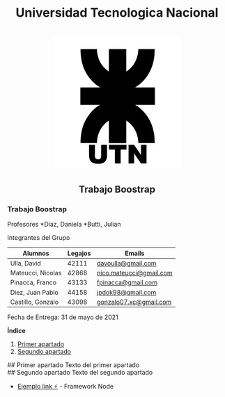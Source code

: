 
<h1 align="center">Universidad Tecnologica Nacional</h5>
<h1 align="center">
  <img src="Utilidades/Logo UTN.png" alt="logo_utn">
</h1>

<h2 align="center">Trabajo Boostrap</h2>

<h3>Trabajo Boostrap</h3>Profesores
*Diaz, Daniela
*Butti, Julian

Integrantes del Grupo

| **Alumnos** |  **Legajos** | **Emails** |
| --- | --- | --- |
| Ulla, David | 42111 | davoulla@gmail.com |
| Mateucci, Nicolas | 42868 | nico.mateucci@gmail.com |
| Pinacca, Franco | 43133 | fpinacca@gmail.com |
| Diez, Juan Pablo | 44158  | jpdok98@gmail.com |
| Castillo, Gonzalo | 43098 | gonzalo07.xc@gmail.com |


Fecha de Entrega: 31 de mayo de 2021


**Índice**
1. [Primer apartado](#id1)
2. [Segundo apartado](#id2)


<div id='id1' />
## Primer apartado
Texto del primer apartado


<div id='id2' />
## Segundo apartado
Texto del segundo apartado



* [Ejemplo link ️️️️️⚡️](https://nodejs.org/es/) - Framework Node
